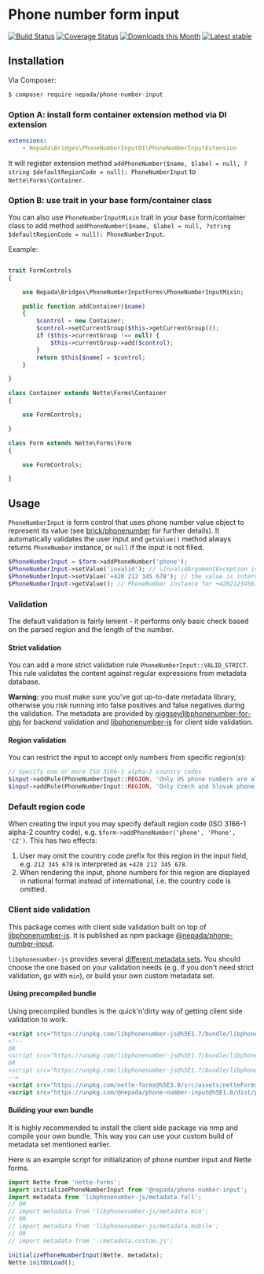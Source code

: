 Phone number form input
=======================

[![Build Status](https://travis-ci.org/nepada/phone-number-input.svg?branch=master)](https://travis-ci.org/nepada/phone-number-input)
[![Coverage Status](https://coveralls.io/repos/github/nepada/phone-number-input/badge.svg?branch=master)](https://coveralls.io/github/nepada/phone-number-input?branch=master)
[![Downloads this Month](https://img.shields.io/packagist/dm/nepada/phone-number-input.svg)](https://packagist.org/packages/nepada/phone-number-input)
[![Latest stable](https://img.shields.io/packagist/v/nepada/phone-number-input.svg)](https://packagist.org/packages/nepada/phone-number-input)


Installation
------------

Via Composer:

```sh
$ composer require nepada/phone-number-input
```

### Option A: install form container extension method via DI extension

```yaml
extensions:
    - Nepada\Bridges\PhoneNumberInputDI\PhoneNumberInputExtension
```

It will register extension method `addPhoneNumber($name, $label = null, ?string $defaultRegionCode = null): PhoneNumberInput` to `Nette\Forms\Container`.


### Option B: use trait in your base form/container class

You can also use `PhoneNumberInputMixin` trait in your base form/container class to add method `addPhoneNumber($name, $label = null, ?string $defaultRegionCode = null): PhoneNumberInput`.

Example:

```php

trait FormControls
{

    use Nepada\Bridges\PhoneNumberInputForms\PhoneNumberInputMixin;

    public function addContainer($name)
    {
        $control = new Container;
        $control->setCurrentGroup($this->getCurrentGroup());
        if ($this->currentGroup !== null) {
            $this->currentGroup->add($control);
        }
        return $this[$name] = $control;
    }

}

class Container extends Nette\Forms\Container
{

    use FormControls;

}

class Form extends Nette\Forms\Form
{

    use FormControls;

}

``` 


Usage
-----

`PhoneNumberInput` is form control that uses phone number value object to represent its value (see [brick/phonenumber](https://github.com/brick/phonenumber) for further details).
It automatically validates the user input and `getValue()` method always returns `PhoneNumber` instance, or `null` if the input is not filled.

```php
$PhoneNumberInput = $form->addPhoneNumber('phone');
$PhoneNumberInput->setValue('invalid'); // \InvalidArgumentException is thrown
$PhoneNumberInput->setValue('+420 212 345 678'); // the value is internally converted to PhoneNumber value object
$PhoneNumberInput->getValue(); // PhoneNumber instance for +420212345678 
```


### Validation

The default validation is fairly lenient - it performs only basic check based on the parsed region and the length of the number.

#### Strict validation

You can add a more strict validation rule `PhoneNumberInput::VALID_STRICT`.
This rule validates the content against regular expressions from metadata database.

**Warning:** you must make sure you've got up-to-date metadata library, otherwise you risk running into false positives and false negatives during the validation.
The metadata are provided by [giggsey/libphonenumber-for-php](https://github.com/giggsey/libphonenumber-for-php) for backend validation and [libphonenumber-js](https://yarnpkg.com/package/libphonenumber-js) for client side validation.

#### Region validation

You can restrict the input to accept only numbers from specific region(s):
```php
// Specify one or more ISO 3166-1 alpha-2 country codes
$input->addRule(PhoneNumberInput::REGION, 'Only US phone numbers are allowed', 'US');
$input->addRule(PhoneNumberInput::REGION, 'Only Czech and Slovak phone numbers are allowed', ['CZ', 'SK']);
```

### Default region code

When creating the input you may specify default region code (ISO 3166-1 alpha-2 country code), e.g. `$form->addPhoneNumber('phone', 'Phone', 'CZ')`. This has two effects:
1) User may omit the country code prefix for this region in the input field, e.g. `212 345 678` is interpreted as `+420 212 345 678`.
2) When rendering the input, phone numbers for this region are displayed in national format instead of international, i.e. the country code is omitted.


### Client side validation

This package comes with client side validation built on top of [libphonenumber-js](https://yarnpkg.com/package/libphonenumber-js). It is published as npm package [@nepada/phone-number-input](https://yarnpkg.com/package/@nepada/phone-number-input).

`libphonenumber-js` provides several [different metadata sets](https://gitlab.com/catamphetamine/libphonenumber-js#customizing-metadata). You should choose the one based on your validation needs (e.g. if you don't need strict validation, go with `min`), or build your own custom metadata set.

#### Using precompiled bundle

Using precompiled bundles is the quick'n'dirty way of getting client side validation to work.

```html
<script src="https://unpkg.com/libphonenumber-js@%5E1.7/bundle/libphonenumber-max.js"></script>
<!--
OR
<script src="https://unpkg.com/libphonenumber-js@%5E1.7/bundle/libphonenumber-min.js"></script>
OR
<script src="https://unpkg.com/libphonenumber-js@%5E1.7/bundle/libphonenumber-mobile.js"></script>
-->
<script src="https://unpkg.com/nette-forms@%5E3.0/src/assets/netteForms.min.js"></script>
<script src="https://unpkg.com/@nepada/phone-number-input@%5E1.0/dist/phone-number-input.min.js"></script>
```

#### Building your own bundle

It is highly recommended to install the client side package via nmp and compile your own bundle. This way you can use your custom build of metadata set mentioned earlier.

Here is an example script for initialization of phone number input and Nette forms.  

```js
import Nette from 'nette-forms';
import initializePhoneNumberInput from '@nepada/phone-number-input';
import metadata from 'libphonenumber-js/metadata.full';
// OR
// import metadata from 'libphonenumber-js/metadata.min';
// OR
// import metadata from 'libphonenumber-js/metadata.mobile';
// OR
// import metadata from './metadata.custom.js';

initializePhoneNumberInput(Nette, metadata);
Nette.initOnLoad();

```
